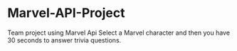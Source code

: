 # Marvel-API-Project
Team project using Marvel Api
Select a Marvel character and then you have 30 seconds to answer trivia questions.
